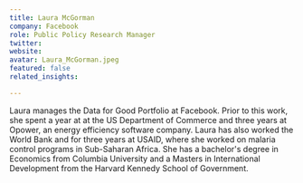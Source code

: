 ```yaml
---
title: Laura McGorman
company: Facebook
role: Public Policy Research Manager
twitter:
website:
avatar: Laura_McGorman.jpeg
featured: false
related_insights:

---
```

Laura manages the Data for Good Portfolio at Facebook. Prior to this work, she spent a year at at the US Department of Commerce and three years at Opower, an energy efficiency software company. Laura has also worked the World Bank and for three years at USAID, where she worked on malaria control programs in Sub-Saharan Africa. She has a bachelor's degree in Economics from Columbia University and a Masters in International Development from the Harvard Kennedy School of Government.
